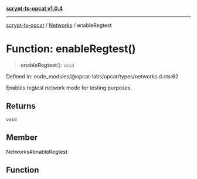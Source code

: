 [**scrypt-ts-opcat v1.0.4**](../../../README.md)

***

[scrypt-ts-opcat](../../../README.md) / [Networks](../README.md) / enableRegtest

# Function: enableRegtest()

> **enableRegtest**(): `void`

Defined in: node\_modules/@opcat-labs/opcat/types/networks.d.cts:62

Enables regtest network mode for testing purposes.

## Returns

`void`

## Member

Networks#enableRegtest

## Function
